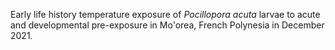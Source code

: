 Early life history temperature exposure of *Pocillopora acuta* larvae to acute and developmental pre-exposure in Mo'orea, French Polynesia in December 2021.   